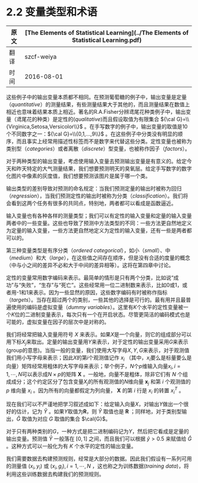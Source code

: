 # 2.2 变量类型和术语

原文     | [The Elements of Statistical Learning](../The Elements of Statistical Learning.pdf)
      ---|---
翻译     | szcf-weiya
时间     | 2016-08-01

这些例子中的输出变量本质都不相同。在预测葡萄糖的例子中，输出变量是定量（*quantitative*）的测量结果，有些测量结果大于其他的，而且测量结果在数值上相近也意味着结果本质上相近。著名的R.A.Fisher分辨鸢尾花种类例子中，输出变量（鸢尾花的种类）是定性的(*qualitative*)而且假设取值为有限集合 ${\cal G}=\\{Virginica,Setosa,Versicolor\\}$ 。在手写数字的例子中，输出变量的取值是10个不同数字之一：${\cal G}=\\{0,1,...,9\\}$ 。在这些例子中分类没有明显的顺序，而且事实上经常用描述性标签而不是数字来代替这些分类。定性变量也被称为类别型（*categories*）或者离散（*discrete*）型变量，也被称作因子（*factors*）。

对于两种类型的输出变量，考虑使用输入变量去预测输出变量是有意义的。给定今天和昨天特定的大气测量结果，我们想要预测明天的臭氧层。给定手写数字的数字化图片中像素的灰度值，我们想要预测该图片是属于哪一个类。

输出类型的差别导致对预测的命名规定：当我们预测定量的输出时被称为回归（*regression*），当我们预测定性的输出时被称为分类（*classification*）。我们将会看到这两个任务有很多的共同点，特别地，两者都可以看成是函数逼近。

输入变量也有各种各样的测量类型；我们可以有定性的输入变量和定量的输入变量两者中的一些变量。这些也导致了预测中方法类型的不同：一些方法更自然地定义为定量的输入变量，一些方法更自然地定义为定性的输入变量，还有一些是两者都可以的。

第三种变量类型是有序分类（*ordered categorical*），如小（*small*）、中（*medium*）和大（*large*），在这些值之间存在顺序，但是没有合适的度量的概念（中与小之间的差异不必和大于中间的差异相等）。这将在第四章中讨论。

定性的变量常用数字编码来表示。最简单的情形是只有两个分类，比如说“成功”与“失败”，“生存”与“死亡”。这些经常用一位二进制数来表示，比如0或1，或者用-1和1来表示。因为一些显然的原因，这些数字编码有时被称作指标（*targets*）。当存在超过两个的类别，一些其他的选择是可行的。最有用并且最普遍使用的编码是虚拟变量（*dummy variables*）。这里有$K$个水平的定性变量被一个$K$位的二进制变量表示，每次只有一个在开启状态。尽管更简洁的编码模式也是可能的，虚拟变量在因子的层次中是对称的。

我们将经常把输入变量用符号 $X$ 来表示。如果$X$是一个向量，则它的组成部分可以用下标$X_j$来取出。定量的输出变量用$Y$来表示，对于定性的输出变量采用$G$来表示(group的意思)。当指一般的变量，我们使用大写字母$X,Y,G$来表示，对于观测值我们用小写字母来表示；因此$X$的第$i$个观测值记作 $x_i$ （其中，$x_i$要么是标量要么是向量）矩阵经常用粗体的大写字母来表示；举个例子，$N$个$p$维输入向量$x_i,i=1,\cdots,N$可以表示成$N\times p$的矩阵 $\mathbf{X}$ 。一般地，向量不是粗体，除非它们有 $N$ 个组成成分；这个约定区分了包含变量$X_j$的所有观测值的$N$维向量 $\mathbf{x}_j$ 和第 $i$ 个观测值的 $p$ 维向量 $x_i$ 。因为所有的向量都假定为列向量， $\mathbf{X}$ 的第 $i$ 行是 $x_i$ 的转置 $x_i^T$ 。

现在我们可以不严谨地把学习叙述成如下：给定输入向量$X$，对输出$Y$做出一个很好的估计，记为 $\hat{Y}$ 。如果$Y$取值为$\mathbf{R}$，则 $\hat{Y}$ 取值也是 $\mathbf{R}$ ；同样地，对于类别型输出，$\hat{G}$ 取值为对应 $G$ 取值的集合 $\cal{G}$。

对于只有两种类别的$G$，一种方式是把二进制编码记为$Y$，然后把它看成是定量的输出变量。预测值 $\hat{Y}$ 一般落在 $[0,1]$ 之间，而且我们可以根据 $\hat{y} > 0.5$ 来赋值给 $\hat{G}$ 。这种方式可以一般化为有 $K$ 个水平的定性的输出变量。

我们需要数据去构建预测规则，经常是大部分的数据。因此我们假设有一系列可用的测量值 $(x_i,y_i)$ 或 $(x_i,g_i),i=1,\cdots,N$ ，这也称之为训练数据(*training data*)，将利用这些训练数据去构建我们的预测规则。
